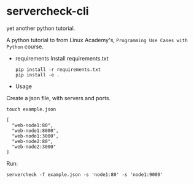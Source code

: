 # servercheck-cli
yet another python tutorial.

A python tutorial to from Linux Academy's, `Programming Use Cases with Python` course.

* requirements
Install requirements.txt

  ```
  pip install -r requirements.txt
  pip install -e .
  ```

* Usage

Create a json file, with servers and ports.
  ```
  touch example.json

  [
    "web-node1:80",
    "web-node1:8000",
    "web-node1:3000",
    "web-node2:80",
    "web-node2:3000"
  ]
  ```

Run:
  ```
  servercheck -f example.json -s 'node1:80' -s 'node1:9000'
  ```
